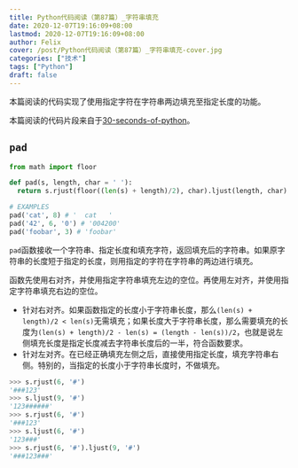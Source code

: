 ```yaml
---
title: Python代码阅读（第87篇）_字符串填充
date: 2020-12-07T19:16:09+08:00
lastmod: 2020-12-07T19:16:09+08:00
author: Felix
cover: /post/Python代码阅读（第87篇）_字符串填充-cover.jpg
categories: ["技术"]
tags: ["Python"]
draft: false
---
```


本篇阅读的代码实现了使用指定字符在字符串两边填充至指定长度的功能。

本篇阅读的代码片段来自于[30-seconds-of-python](https://github.com/30-seconds/30-seconds-of-python)。

<!--more-->

## `pad`

```py
from math import floor

def pad(s, length, char = ' '):
  return s.rjust(floor((len(s) + length)/2), char).ljust(length, char)

# EXAMPLES
pad('cat', 8) # '  cat   '
pad('42', 6, '0') # '004200'
pad('foobar', 3) # 'foobar'
```

`pad`函数接收一个字符串、指定长度和填充字符，返回填充后的字符串。如果原字符串的长度短于指定的长度，则用指定的字符在字符串的两边进行填充。

函数先使用右对齐，并使用指定字符串填充左边的空位。再使用左对齐，并使用指定字符串填充右边的空位。

- 针对右对齐。如果函数指定的长度小于字符串长度，那么`(len(s) + length)/2 < len(s)`无需填充；如果长度大于字符串长度，那么需要填充的长度为`(len(s) + length)/2 - len(s) = (length - len(s))/2`，也就是说左侧填充长度是指定长度减去字符串长度后的一半，符合函数要求。
- 针对左对齐。在已经正确填充左侧之后，直接使用指定长度，填充字符串右侧。特别的，当指定的长度小于字符串长度时，不做填充。

```py
>>> s.rjust(6, '#')
'###123'
>>> s.ljust(9, '#')
'123######'
>>> s.rjust(6, '#')
'###123'
>>> s.ljust(6, '#')
'123###'
>>> s.rjust(6, '#').ljust(9, '#')
'###123###'
```


